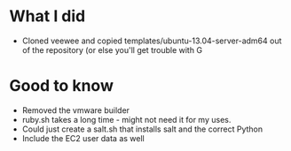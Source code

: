 # What I did
- Cloned veewee and copied templates/ubuntu-13.04-server-adm64 out of
the repository (or else you'll get trouble with G


# Good to know
- Removed the vmware builder
- ruby.sh takes a long time - might not need it for my uses.
- Could just create a salt.sh that installs salt and the correct Python
- Include the EC2 user data as well
